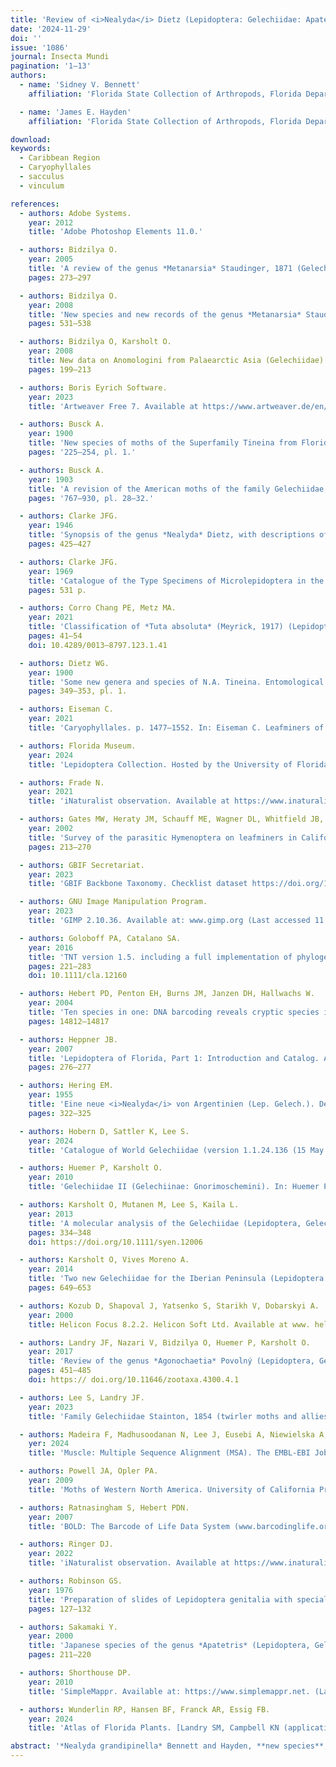 ```yaml
---
title: 'Review of <i>Nealyda</i> Dietz (Lepidoptera: Gelechiidae: Apatetrinae) with description of a new species from the Florida Keys'
date: '2024-11-29'
doi: ''
issue: '1086'
journal: Insecta Mundi
pagination: '1–13'
authors:
  - name: 'Sidney V. Bennett'
    affiliation: 'Florida State Collection of Arthropods, Florida Department of Agriculture – Division of Plant Industry, 1911 SW 34th St., Gainesville, FL 32608 USA'

  - name: 'James E. Hayden'
    affiliation: 'Florida State Collection of Arthropods, Florida Department of Agriculture – Division of Plant Industry, 1911 SW 34th St., Gainesville, FL 32608 USA'

download:
keywords:
  - Caribbean Region
  - Caryophyllales
  - sacculus
  - vinculum

references:
  - authors: Adobe Systems.
    year: 2012
    title: 'Adobe Photoshop Elements 11.0.'

  - authors: Bidzilya O.
    year: 2005
    title: 'A review of the genus *Metanarsia* Staudinger, 1871 (Gelechiidae). Nota Lepidopterologica 27(4)'
    pages: 273–297

  - authors: Bidzilya O.
    year: 2008
    title: 'New species and new records of the genus *Metanarsia* Staudinger, 1871 (Lepidoptera: Gelechiidae). SHILAP Revista de Lepidopterología 36(144)'
    pages: 531–538

  - authors: Bidzilya O, Karsholt O.
    year: 2008
    title: New data on Anomologini from Palaearctic Asia (Gelechiidae). Nota Lepidopterologica 31(2)
    pages: 199–213

  - authors: Boris Eyrich Software.
    year: 2023
    title: 'Artweaver Free 7. Available at https://www.artweaver.de/en/help/217 (Last accessed 11 Oct 2024.)'

  - authors: Busck A.
    year: 1900
    title: 'New species of moths of the Superfamily Tineina from Florida. Proceedings of the United States National Museum 23(1208)'
    pages: '225–254, pl. 1.'

  - authors: Busck A.
    year: 1903
    title: 'A revision of the American moths of the family Gelechiidae, with descriptions of new species. Proceedings of the United States National Museum 25(1304)'
    pages: '767–930, pl. 28–32.'

  - authors: Clarke JFG.
    year: 1946
    title: 'Synopsis of the genus *Nealyda* Dietz, with descriptions of new species (Gelechiidae: Lepidoptera). Journal of the Washington Academy of Sciences 36(12)'
    pages: 425–427

  - authors: Clarke JFG.
    year: 1969
    title: 'Catalogue of the Type Specimens of Microlepidoptera in the British Museum (Natural History) described by Edward Meyrick. Vol. 7, Gelechiidae (D–Z). Trustees of the British Museum (Natural History); London.'
    pages: 531 p.

  - authors: Corro Chang PE, Metz MA.
    year: 2021
    title: 'Classification of *Tuta absoluta* (Meyrick, 1917) (Lepidoptera: Gelechiidae: Gelechiinae: Gnorimoschemini) based on cladistic analysis of morphology. Proceedings of the Entomological Society of Washington 123(1)'
    pages: 41–54
    doi: 10.4289/0013–8797.123.1.41

  - authors: Dietz WG.
    year: 1900
    title: 'Some new genera and species of N.A. Tineina. Entomological News and Proceedings of the Entomological Section 11(2)'
    pages: 349–353, pl. 1.

  - authors: Eiseman C.
    year: 2021
    title: 'Caryophyllales. p. 1477–1552. In: Eiseman C. Leafminers of North America. Second edition. Published by the author.'

  - authors: Florida Museum.
    year: 2024
    title: 'Lepidoptera Collection. Hosted by the University of Florida, Florida Museum of Natural History. Available at https://specifyportal.floridamuseum.ufl.edu/leps/ (Last accessed 7 Oct 2024.)'

  - authors: Frade N.
    year: 2021
    title: 'iNaturalist observation. Available at https://www.inaturalist.org/observations/102633671. (Last accessed 11 April 2024.)'

  - authors: Gates MW, Heraty JM, Schauff ME, Wagner DL, Whitfield JB, Wahl DB.
    year: 2002
    title: 'Survey of the parasitic Hymenoptera on leafminers in California. Journal of Hymenoptera Research 11(2)'
    pages: 213–270

  - authors: GBIF Secretariat.
    year: 2023
    title: 'GBIF Backbone Taxonomy. Checklist dataset https://doi.org/10.15468/39omei Accessed via GBIF. org on 11 April 2024.'

  - authors: GNU Image Manipulation Program.
    year: 2023
    title: 'GIMP 2.10.36. Available at: www.gimp.org (Last accessed 11 October 2024.)'

  - authors: Goloboff PA, Catalano SA.
    year: 2016
    title: 'TNT version 1.5. including a full implementation of phylogenetic morphometrics. Cladistics 32'
    pages: 221–283
    doi: 10.1111/cla.12160

  - authors: Hebert PD, Penton EH, Burns JM, Janzen DH, Hallwachs W.
    year: 2004
    title: 'Ten species in one: DNA barcoding reveals cryptic species in the neotropical skipper butterfly *Astraptes fulgerator*. Proceedings of the National Academy of Sciences 101'
    pages: 14812–14817

  - authors: Heppner JB.
    year: 2007
    title: 'Lepidoptera of Florida, Part 1: Introduction and Catalog. Arthropods of Florida and Neighboring Land Areas 17'
    pages: 276–277

  - authors: Hering EM.
    year: 1955
    title: 'Eine neue <i>Nealyda</i> von Argentinien (Lep. Gelech.). Deutsche Entomologische Zeitschrift 2(5)'
    pages: 322–325

  - authors: Hobern D, Sattler K, Lee S.
    year: 2024
    title: 'Catalogue of World Gelechiidae (version 1.1.24.136 (15 May 2024)). In: Bánki O., Roskov Y, Döring M, Ower G, Hernández Robles DR, Plata Corredor CA, Stjernegaard Jeppesen T, Örn A, Vandepitte L, Hobern D, Schalk P, DeWalt RE, Ma K, Miller J, Orrell T, Aalbu R, Abbott J, Adlard R, Aedo C, et al. Catalogue of Life (Annual Checklist 2024). Catalogue of Life, Amsterdam, Netherlands. https://doi.org/10.48580/dg6lk-4th. (Last accessed 9 July 2024.)'

  - authors: Huemer P, Karsholt O.
    year: 2010
    title: 'Gelechiidae II (Gelechiinae: Gnorimoschemini). In: Huemer P, Karsholt O, Nuss M (eds.). Microlepidoptera of Europe, Vol. 6. Apollo Books; Stenstrup. 586 p.Insecta Mundi 1086 · <b>13</b>'

  - authors: Karsholt O, Mutanen M, Lee S, Kaila L.
    year: 2013
    title: 'A molecular analysis of the Gelechiidae (Lepidoptera, Gelechioidea) with an interpretative grouping of its taxa. Systematic Entomology 38'
    pages: 334–348
    doi: https://doi.org/10.1111/syen.12006

  - authors: Karsholt O, Vives Moreno A.
    year: 2014
    title: 'Two new Gelechiidae for the Iberian Peninsula (Lepidoptera: Gelechiidae). SHILAP Revista de Lepidopterología 42(168)'
    pages: 649–653

  - authors: Kozub D, Shapoval J, Yatsenko S, Starikh V, Dobarskyi A.
    year: 2000
    title: Helicon Focus 8.2.2. Helicon Soft Ltd. Available at www. heliconsoft.com. (Last accessed 28 October 2024.)

  - authors: Landry JF, Nazari V, Bidzilya O, Huemer P, Karsholt O.
    year: 2017
    title: 'Review of the genus *Agonochaetia* Povolný (Lepidoptera, Gelechiidae), and description of a new genus and species from the Canary Islands. Zootaxa 4300(4)'
    pages: 451–485
    doi: https:// doi.org/10.11646/zootaxa.4300.4.1

  - authors: Lee S, Landry JF.
    year: 2023
    title: 'Family Gelechiidae Stainton, 1854 (twirler moths and allies). p. 137–152. In: Pohl GR, Nanz SR (eds.). Annotated Taxonomic Checklist of the Lepidoptera of North America, North of Mexico. Wedge Entomological Research Foundation; Bakersfield, California. xiv+580 p.'

  - authors: Madeira F, Madhusoodanan N, Lee J, Eusebi A, Niewielska A, Tivey ARN, Lopez R, Butcher S.
    yer: 2024
    title: 'Muscle: Multiple Sequence Alignment (MSA). The EMBL-EBI Job Dispatcher sequence analysis tools framework in 2024. Nucleic Acids Research 52(W1): W521–W525. Available at https://www.ebi.ac.uk/jdispatcher/msa/muscle. (Last accessed 11 July 2024.)'

  - authors: Powell JA, Opler PA.
    year: 2009
    title: 'Moths of Western North America. University of California Press; Berkeley, California. xiii+369 p.'

  - authors: Ratnasingham S, Hebert PDN.
    year: 2007
    title: 'BOLD: The Barcode of Life Data System (www.barcodinglife.org). Molecular Ecology Notes 7: 355–364. Available at www.boldsystems.org. (Last accessed 11 July 2024.)'

  - authors: Ringer DJ.
    year: 2022
    title: 'iNaturalist observation. Available at https://www.inaturalist.org/observations/116224535. (Last accessed 11 April 2024.)'

  - authors: Robinson GS.
    year: 1976
    title: 'Preparation of slides of Lepidoptera genitalia with special reference to the Microlepidoptera. Entomologist’s Gazette 27(2)'
    pages: 127–132

  - authors: Sakamaki Y.
    year: 2000
    title: 'Japanese species of the genus *Apatetris* (Lepidoptera, Gelechiidae). Tijdschrift Voor Entomologie 143'
    pages: 211–220

  - authors: Shorthouse DP.
    year: 2010
    title: 'SimpleMappr. Available at: https://www.simplemappr.net. (Last accessed 23 April 2024.)'

  - authors: Wunderlin RP, Hansen BF, Franck AR, Essig FB.
    year: 2024
    title: 'Atlas of Florida Plants. [Landry SM, Campbell KN (application development), USF Water Institute.] Institute for Systematic Botany, University of South Florida, Tampa. Available at: http://florida.plantatlas.usf.edu/. (Last accessed 30 May 2024.)'

abstract: '*Nealyda grandipinella* Bennett and Hayden, **new species**, is described from Big Pine Key, Florida, USA. Photographs of the adult and of male and female genitalia are provided for *N. grandipinella* and its congeners within the state of Florida. *Nealyda* Dietz (Lepidoptera: Gelechiidae) is provisionally transferred from Anomologinae to Apatetrinae based on characters of the genitalia. The homology and terminology of the processes arising from the vinculum of gelechiid genitalia are explored. The potential host plant of the new species is discussed, along with other undescribed species of *Nealyda*.'
---
```

